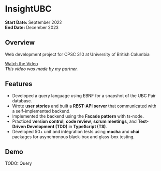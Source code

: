 # InsightUBC

**Start Date:** September 2022  
**End Date:** December 2023

## Overview

Web development project for CPSC 310 at University of British Columbia

[Watch the Video](https://youtu.be/nV4fzq2wbE4)  
_This video was made by my partner._

## Features

- Developed a query language using EBNF for a snapshot of the UBC Pair database.
- Wrote **user stories** and built a **REST-API server** that communicated with a self-implemented backend.
- Implemented the backend using the **Facade pattern** with ts-node.
- Practiced **version control**, **code review**, **scrum meetings**, and **Test-Driven Development (TDD)** in **TypeScript (TS)**.
- Developed 50+ unit and integration tests using **mocha** and **chai** packages for asynchronous black-box and glass-box testing.

## Demo

TODO: Query
